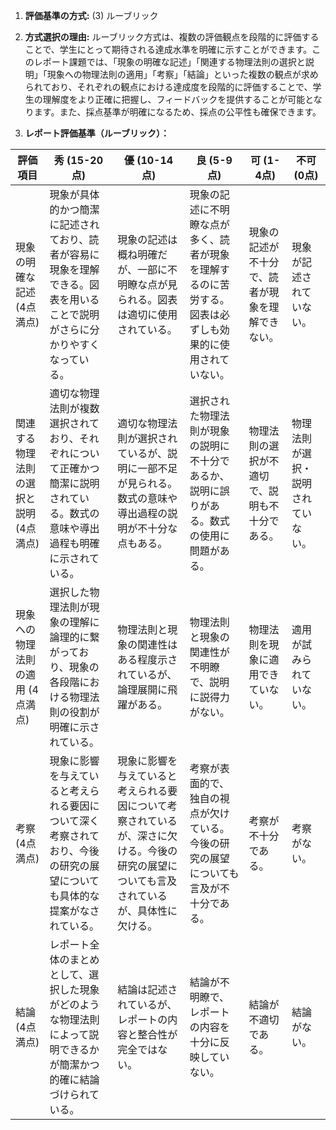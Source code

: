 1. **評価基準の方式:** (3) ルーブリック

2. **方式選択の理由:** ルーブリック方式は、複数の評価観点を段階的に評価することで、学生にとって期待される達成水準を明確に示すことができます。このレポート課題では、「現象の明確な記述」「関連する物理法則の選択と説明」「現象への物理法則の適用」「考察」「結論」といった複数の観点が求められており、それぞれの観点における達成度を段階的に評価することで、学生の理解度をより正確に把握し、フィードバックを提供することが可能となります。また、採点基準が明確になるため、採点の公平性も確保できます。

3. **レポート評価基準（ルーブリック）：**

| 評価項目 | 秀 (15-20点) | 優 (10-14点) | 良 (5-9点) | 可 (1-4点) | 不可 (0点) |
|---|---|---|---|---|---|
| 現象の明確な記述 (4点満点) | 現象が具体的かつ簡潔に記述されており、読者が容易に現象を理解できる。図表を用いることで説明がさらに分かりやすくなっている。 | 現象の記述は概ね明確だが、一部に不明瞭な点が見られる。図表は適切に使用されている。 | 現象の記述に不明瞭な点が多く、読者が現象を理解するのに苦労する。図表は必ずしも効果的に使用されていない。 | 現象の記述が不十分で、読者が現象を理解できない。 | 現象が記述されていない。 |
| 関連する物理法則の選択と説明 (4点満点) | 適切な物理法則が複数選択されており、それぞれについて正確かつ簡潔に説明されている。数式の意味や導出過程も明確に示されている。 | 適切な物理法則が選択されているが、説明に一部不足が見られる。数式の意味や導出過程の説明が不十分な点もある。 | 選択された物理法則が現象の説明に不十分であるか、説明に誤りがある。数式の使用に問題がある。 | 物理法則の選択が不適切で、説明も不十分である。 | 物理法則が選択・説明されていない。 |
| 現象への物理法則の適用 (4点満点) | 選択した物理法則が現象の理解に論理的に繋がっており、現象の各段階における物理法則の役割が明確に示されている。 | 物理法則と現象の関連性はある程度示されているが、論理展開に飛躍がある。 | 物理法則と現象の関連性が不明瞭で、説明に説得力がない。 | 物理法則を現象に適用できていない。 | 適用が試みられていない。 |
| 考察 (4点満点) | 現象に影響を与えていると考えられる要因について深く考察されており、今後の研究の展望についても具体的な提案がなされている。 | 現象に影響を与えていると考えられる要因について考察されているが、深さに欠ける。今後の研究の展望についても言及されているが、具体性に欠ける。 | 考察が表面的で、独自の視点が欠けている。今後の研究の展望についても言及が不十分である。 | 考察が不十分である。 | 考察がない。 |
| 結論 (4点満点) | レポート全体のまとめとして、選択した現象がどのような物理法則によって説明できるかが簡潔かつ的確に結論づけられている。 | 結論は記述されているが、レポートの内容と整合性が完全ではない。 | 結論が不明瞭で、レポートの内容を十分に反映していない。 | 結論が不適切である。 | 結論がない。 |
